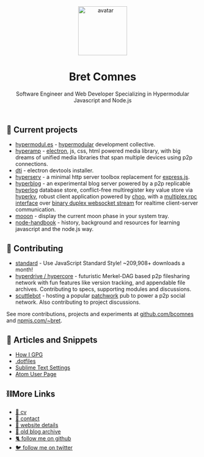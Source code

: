 <header class="header">
  <img class="avatar" src="http://www.gravatar.com/avatar/8d8b82740cb7ca994449cccd1dfdef5f?s=500" alt="avatar" height="128" width="128">
  <h1 class="title">Bret Comnes</h1>
  <p class="subtitle">Software Engineer and Web Developer Specializing in Hypermodular Javascript and Node.js</p>
</header>

## 🌝 Current projects

- [hypermodul.es](http://hypermodul.es) - [hypermodular](https://opbeat.com/community/posts/hypermodular-development-by-mathias-buus/) development collective.
- [hyperamp](https://github.com/hypermodules/hyperamp) - [electron](http://electron.atom.io), js, css, html powered media library, with big dreams of unified media libraries that span multiple devices using p2p connections.
- [dti](https://github.com/hypermodules/dti) - electron devtools installer.
- [hyperserv](https://github.com/bcomnes/hyperserv) - a minimal http server toolbox replacement for [express.js](http://expressjs.com).
- [hyperblog](https://github.com/bcomnes/hyperblog) - an experimental blog server powered by a p2p replicable [hyperlog](https://github.com/mafintosh/hyperlog) database store, conflict-free multiregister key value store via [hyperkv](https://github.com/substack/hyperkv), robust client application powered by [choo](https://github.com/yoshuawuyts/choo), with a [multiplex rpc interface](https://github.com/substack/multiplex-rpc) over [binary duplex websocket stream](https://github.com/maxogden/websocket-stream) for realtime client-server communication.
- [mooon](https://www.npmjs.com/package/mooon) - display the current moon phase in your system tray.
- [node-handbook](https://github.com/bcomnes/node-handbook) - history, background and resources for learning javascript and the node.js way.

## 🔭 Contributing

- [standard](https://www.npmjs.com/package/standard) - Use JavaScript Standard Style!  ~209,908+ downloads a month!
- [hyperdrive / hypercore](https://github.com/mafintosh/hyperdrive) - futuristic Merkel-DAG based p2p filesharing network with fun features like version tracking, and appendable file archives.  Contributing to specs, supporting modules and discussions.
- [scuttlebot](https://ssbc.github.io) - hosting a popular [patchwork](https://github.com/ssbc/patchwork) pub to power a p2p social network.  Also contributing to project discussions.

See more contributions, projects and experiments at [github.com/bcomnes](https://github.com/bcomnes) and [npmjs.com/~bret](https://www.npmjs.com/~bret).

## 📰 Articles and Snippets

- [How I GPG](https://gist.github.com/bcomnes/647477a3a143774069755d672cb395ca)
- [.dotfiles](https://github.com/bcomnes/.dotfiles)
- [Sublime Text Settings](https://github.com/bcomnes/sublime-text-settings)
- [Atom User Page](https://atom.io/users/bcomnes)

## ⛓More Links

- [📃 cv](/cv)
- [💬 contact](/contact)
- [🌵 website details](/about)
- [📜 old blog archive](https://github.com/bcomnes/bcomnes.github.io)
- [🐈 follow me on github](https://github.com/bcomnes)
- [🐦 follow me on twitter](https://twitter.com/uhhyeahbret)

